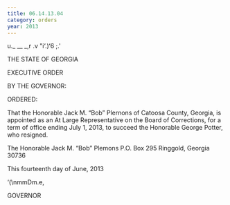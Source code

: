 ```yaml
---
title: 06.14.13.04
category: orders
year: 2013
---
```

 

u._ __ _,r
\.v "i‘.)‘6 ;.'

THE STATE OF GEORGIA

EXECUTIVE ORDER

BY THE GOVERNOR:

ORDERED:

That the Honorable Jack M. “Bob” Plernons of Catoosa County,
Georgia, is appointed as an At Large Representative on the Board
of Corrections, for a term of office ending July 1, 2013, to succeed
the Honorable George Potter, who resigned.

The Honorable Jack M. “Bob” Plemons
P.O. Box 295
Ringgold, Georgia 30736

This fourteenth day of June, 2013

‘(\nmmDm.e,

GOVERNOR

